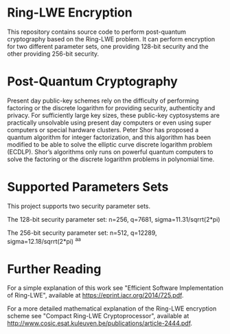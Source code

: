 Ring-LWE Encryption
========
This repository contains source code to perform post-quantum cryptography based on the Ring-LWE problem. It can perform encryption for two different parameter sets, one providing 128-bit security and the other providing 256-bit security.

Post-Quantum Cryptography
=========
Present day public-key schemes rely on the difficulty of performing factoring or the discrete logarithm for providing security, authenticity and privacy. For sufficiently large key sizes, these public-key cyptosystems are practically unsolvable
using present day computers or even using super computers or special hardware clusters. Peter Shor has proposed a quantum algorithm for integer factorization, and this algorithm has been modified to be able to solve the elliptic curve discrete logarithm problem (ECDLP). Shor’s algorithms only runs on powerful quantum computers to solve the factoring or the discrete logarithm problems in polynomial time.

Supported Parameters Sets
==========
This project supports two security parameter sets.

The 128-bit security parameter set: n=256, q=7681, sigma=11.31/sqrrt(2*pi)

The 256-bit security parameter set: n=512, q=12289, sigma=12.18/sqrrt(2*pi) <sup>aa</sup>

Further Reading
==========
For a simple explanation of this work see "Efficient Software Implementation of Ring-LWE", available at https://eprint.iacr.org/2014/725.pdf. 

For a more detailed mathematical explanation of the Ring-LWE encryption scheme see "Compact Ring-LWE Cryptoprocessor", available at http://www.cosic.esat.kuleuven.be/publications/article-2444.pdf.
